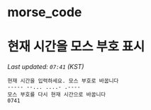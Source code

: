 # morse_code
# 현재 시간을 모스 부호 표시
<!-- MORSE_TIME_START -->
_Last updated: `07:41` (KST)_

```
현재 시간을 입력하세요. 모스 부호로 바꿉니다
----- --... ....- .----
모스 부호를 다시 현재 시간으로 바꿉니다
0741
```
<!-- MORSE_TIME_END -->
